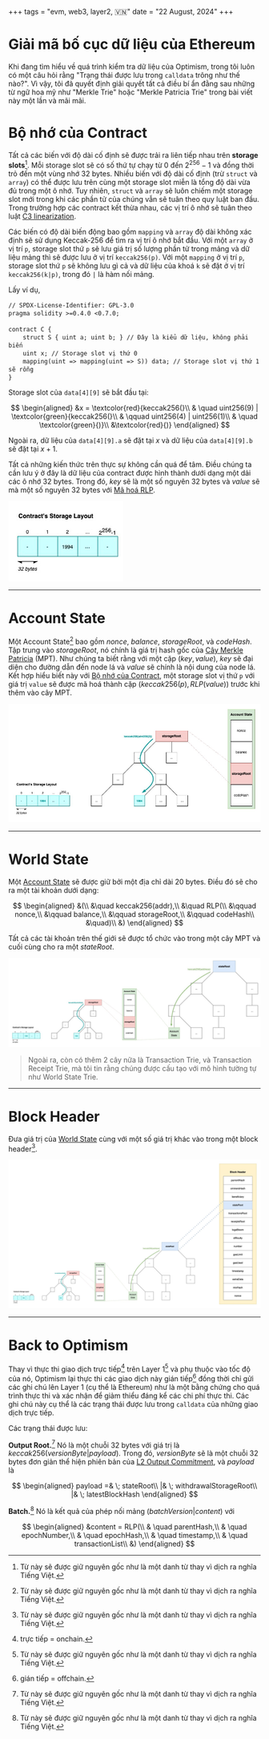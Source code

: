 +++
tags = "evm, web3, layer2, 🇻🇳"
date = "22 August, 2024"
+++

# Giải mã bố cục dữ liệu của Ethereum

Khi đang tìm hiểu về quá trình kiểm tra dữ liệu của Optimism, trong tôi luôn có một câu hỏi rằng "Trạng thái được lưu trong `calldata` trông như thế nào?". Vì vậy, tôi đã quyết định giải quyết tất cả điều bí ẩn đằng sau những từ ngữ hoa mỹ như "Merkle Trie" hoặc "Merkle Patricia Trie" trong bài viết này một lần và mãi mãi.

# Bộ nhớ của Contract

Tất cả các biến với độ dài cố định sẽ được trải ra liên tiếp nhau trên **storage slots**[^1]. Mỗi storage slot sẽ có số thứ tự chạy từ $0$ đến $2^{256}-1$ và đồng thời trỏ đến một vùng nhớ 32 bytes. Nhiều biến với độ dài cố định (trừ `struct` và `array`) có thể được lưu trên cùng một storage slot miễn là tổng độ dài vừa đủ trong một ô nhớ. Tuy nhiên, `struct` và `array` sẽ luôn chiếm một storage slot mới trong khi các phần tử của chúng vẫn sẽ tuân theo quy luật ban đầu. Trong trường hợp các contract kết thừa nhau, các vị trí ô nhớ sẽ tuân theo luật [C3 linearization](https://en.wikipedia.org/wiki/C3_linearization).

Các biến có độ dài biến động bao gồm `mapping` và `array` độ dài không xác định sẽ sử dụng Keccak-256 để tìm ra vị trí ô nhớ bắt đầu. Với một `array` ở vị trí `p`, storage slot thứ `p` sẽ lưu giá trị số lượng phần tử trong mảng và dữ liệu mảng thì sẽ được lưu ở vị trí `keccak256(p)`. Với một `mapping` ở vị trí `p`, storage slot thứ `p` sẽ không lưu gì cả và dữ liệu của khoá `k` sẽ đặt ở vị trí `keccak256(k|p)`, trong đó `|` là hàm nối mảng.

Lấy ví dụ,

```solidity label="layout.sol" group="layout"
// SPDX-License-Identifier: GPL-3.0
pragma solidity >=0.4.0 <0.7.0;

contract C {
    struct S { uint a; uint b; } // Đây là kiểu dữ liệu, không phải biến
    uint x; // Storage slot vị thứ 0
    mapping(uint => mapping(uint => S)) data; // Storage slot vị thứ 1 sẽ rỗng
}
```

Storage slot của `data[4][9]` sẽ bắt đầu tại:

$$
\begin{aligned}
&x = \textcolor{red}{keccak256(}\\
& \quad uint256(9) | \textcolor{green}{keccak256(}\\
& \qquad uint256(4) | uint256(1)\\
& \quad \textcolor{green}{)}\\
&\textcolor{red}{)}
\end{aligned}
$$

Ngoài ra, dữ liệu của `data[4][9].a` sẽ đặt tại $x$ và dữ liệu của `data[4][9].b` sẽ đặt tại $x+1$.

Tất cả những kiến thức trên thực sự không cần quá để tâm. Điều chúng ta cần lưu ý ở đây là dữ liệu của contract được hình thành dưới dạng một dải các ô nhớ 32 bytes. Trong đó, $key$ sẽ là một số nguyên 32 bytes và $value$ sẽ mà một số nguyên 32 bytes với [Mã hoá RLP](https://ethereum.org/en/developers/docs/data-structures-and-encoding/rlp/).

![Contract's Storage Layout](../contracts-storage-layout.jpg)

---

# Account State

Một Account State[^1] bao gồm $nonce$, $balance$, $storageRoot$, và $codeHash$. Tập trung vào $storageRoot$, nó chính là giá trị hash gốc của [Cây Merkle Patricia](https://ethereum.org/en/developers/docs/data-structures-and-encoding/patricia-merkle-trie/) (MPT). Như chúng ta biết rằng với một cặp $(key,value)$, $key$ sẽ đại diện cho đường dẫn đến node lá và $value$ sẽ chính là nội dung của node lá. Kết hợp hiểu biết này với [Bộ nhớ của Contract](#bộ-nhớ-của-contract), một storage slot vị thứ `p` với giá trị `value` sẽ được mã hoá thành cặp $(keccak256(p), RLP(value))$ trước khi thêm vào cây MPT.

![Account State](../account-state.jpg)

---

# World State

Một [Account State](#account-state) sẽ được giữ bởi một địa chỉ dài 20 bytes. Điều đó sẽ cho ra một tài khoản dưới dạng:

$$
\begin{aligned}
&(\\
&\quad keccak256(addr),\\
&\quad RLP(\\
&\qquad nonce,\\
&\qquad balance,\\
&\qquad storageRoot,\\
&\qquad codeHash\\
&\quad)\\
&)
\end{aligned}
$$

Tất cả các tài khoản trên thế giới sẽ được tổ chức vào trong một cây MPT và cuối cùng cho ra một $stateRoot$.

![World State](../world-state.jpg)

> Ngoài ra, còn có thêm 2 cây nữa là Transaction Trie, và Transaction Receipt Trie, mà tôi tin rằng chúng được cấu tạo với mô hình tường tự như World State Trie.

---

# Block Header

Đưa giá trị của [World State](#world-state) cùng với một số giá trị khác vào trong một block header[^1].

![Block Header](../block-header.jpg)

---

# Back to Optimism

Thay vì thực thi giao dịch trực tiếp[^2] trên Layer 1[^1] và phụ thuộc vào tốc độ của nó, Optimism lại thực thi các giao dịch này gián tiếp[^3] đồng thời chỉ gửi các ghi chú lên Layer 1 (cụ thể là Ethereum) như là một bằng chứng cho quá trình thực thi và xác nhận để giảm thiểu đáng kể các chi phí thực thi. Các ghi chú này cụ thể là các trạng thái được lưu trong `calldata` của những giao dịch trực tiếp.

Các trạng thái được lưu:

**Output Root.**[^1] Nó là một chuỗi 32 bytes với giá trị là $keccak256(versionByte | payload)$. Trong đó, $versionByte$ sẽ là một chuỗi 32 bytes đơn giản thể hiện phiên bản của [L2 Output Commitment](https://specs.optimism.io/protocol/proposals.html#l2-output-root-proposals-specification), và $payload$ là

$$
\begin{aligned}
payload =& \; stateRoot\\
|& \; withdrawalStorageRoot\\
|& \; latestBlockHash
\end{aligned}
$$

**Batch.**[^1] Nó là kết quả của phép nối mảng $(batchVersion|content)$ với

$$
\begin{aligned}
&content = RLP(\\
& \quad parentHash,\\
& \quad epochNumber,\\
& \quad epochHash,\\
& \quad timestamp,\\
& \quad transactionList\\
&)
\end{aligned}
$$

[^1]: Từ này sẽ được giữ nguyên gốc như là một danh từ thay vì dịch ra nghĩa Tiếng Việt.
[^2]: trực tiếp = onchain.
[^3]: gián tiếp = offchain.

